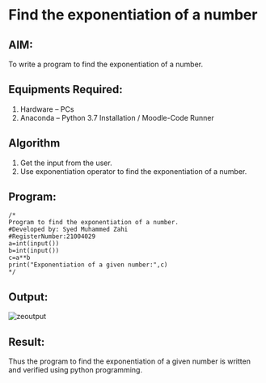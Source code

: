 # Find the exponentiation of a number

## AIM:
To write a program to find the exponentiation of a number.

## Equipments Required:
1. Hardware – PCs
2. Anaconda – Python 3.7 Installation / Moodle-Code Runner

## Algorithm
1. Get the input from the user.
2. Use exponentiation operator to find the exponentiation of a number.

## Program:
```
/*
Program to find the exponentiation of a number.
#Developed by: Syed Muhammed Zahi 
#RegisterNumber:21004029
a=int(input())
b=int(input())
c=a**b
print("Exponentiation of a given number:",c)
*/
```

## Output:
![zeoutput](https://user-images.githubusercontent.com/94187572/147853917-aea53428-c734-48ca-b8bf-b065ca2338fe.png)



## Result:
Thus the program to find the exponentiation of a given number is written and verified using python programming.
